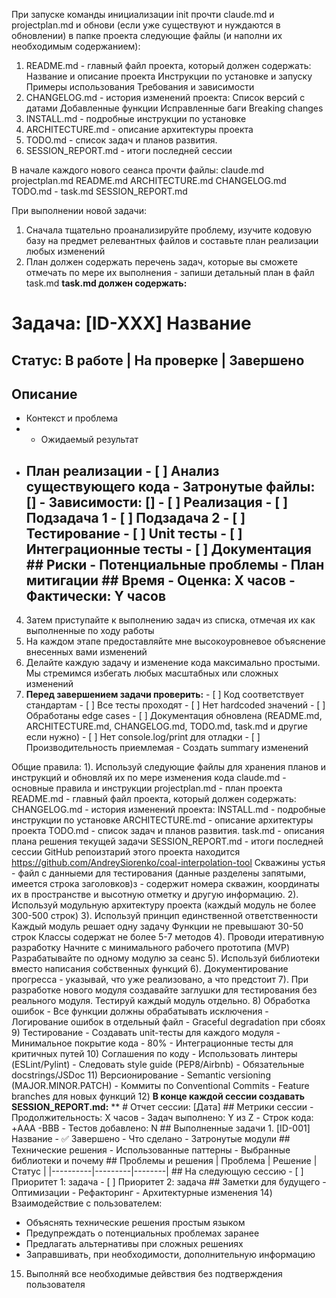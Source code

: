 При запуске команды инициализации init прочти claude.md и projectplan.md и обнови (если уже существуют и нуждаются в обновлении) в папке проекта следующие файлы (и наполни их необходимым содержанием):
1) README.md - главный файл проекта, который должен содержать:
Название и описание проекта
Инструкции по установке и запуску
Примеры использования
Требования и зависимости
2) CHANGELOG.md - история изменений проекта:
Список версий с датами
Добавленные функции
Исправленные баги
Breaking changes
3) INSTALL.md - подробные инструкции по установке
4) ARCHITECTURE.md - описание архитектуры проекта
5) TODO.md - список задач и планов развития.
6) SESSION_REPORT.md - итоги последней сессии


В начале каждого нового сеанса прочти файлы:
claude.md
projectplan.md
README.md
ARCHITECTURE.md
CHANGELOG.md
TODO.md - 
task.md
SESSION_REPORT.md


При выполнении новой задачи:
1. Сначала тщательно проанализируйте проблему, изучите кодовую базу на предмет релевантных файлов и составьте план реализации любых изменений 
2. План должен содержать перечень задач, которые вы сможете отмечать по мере их выполнения - запиши детальный план в файл task.md
**task.md должен содержать:** 
# Задача: [ID-XXX] Название 
## Статус: В работе | На проверке | Завершено 
## Описание 
- Контекст и проблема 
- - Ожидаемый результат 
- ## План реализации - [ ] Анализ существующего кода - Затронутые файлы: [] - Зависимости: [] - [ ] Реализация - [ ] Подзадача 1 - [ ] Подзадача 2 - [ ] Тестирование - [ ] Unit тесты - [ ] Интеграционные тесты - [ ] Документация ## Риски - Потенциальные проблемы - План митигации ## Время - Оценка: X часов - Фактически: Y часов
4. Затем приступайте к выполнению задач из списка, отмечая их как выполненные по ходу работы
5. На каждом этапе предоставляйте мне высокоуровневое объяснение внесенных вами изменений
6. Делайте каждую задачу и изменение кода максимально простыми. Мы стремимся избегать любых масштабных или сложных изменений
7. **Перед завершением задачи проверить:** - [ ] Код соответствует стандартам - [ ] Все тесты проходят - [ ] Нет hardcoded значений - [ ] Обработаны edge cases - [ ] Документация обновлена (README.md, ARCHITECTURE.md, CHANGELOG.md, TODO.md, task.md и другие если нужно) - [ ] Нет console.log/print для отладки - [ ] Производительность приемлемая - Создать summary изменений


Общие правила: 
1). Используй следующие файлы для хранения планов и инструкций и обновляй их по мере изменения кода
claude.md - основные правила и инструкции
projectplan.md - план проекта
README.md - главный файл проекта, который должен содержать:
CHANGELOG.md - история изменений проекта:
INSTALL.md - подробные инструкции по установке
ARCHITECTURE.md - описание архитектуры проекта
TODO.md - список задач и планов развития.
task.md - описания плана решения текущей задачи
SESSION_REPORT.md - итоги последней сессии
GitHub репоизтарий этого проекта находится https://github.com/AndreySiorenko/coal-interpolation-tool
Скважины устья - файл с данныеми для тестирования (данные разделены запятыми, имеется строка заголовков)з    - содержит номера скважин, координаты их в пространстве и высотную отметку и другую информацию. 
2). Используй модульную архитектуру проекта (каждый модуль не более 300-500 строк)
3). Используй принцип единственной ответственности
Каждый модуль решает одну задачу
Функции не превышают 30-50 строк
Классы содержат не более 5-7 методов
4). Проводи итеративную разработку
Начните с минимального рабочего прототипа (MVP)
Разрабатывайте по одному модулю за сеанс
5). Используй библиотеки вместо написания собственных функций
6). Документирование прогресса - указывай, что уже реализовано, а что предстоит
7).  При разработке нового модуля создавайте заглушки для тестирования без реального модуля.  Тестируй каждый модуль отдельно.
8) Обработка ошибок - Все функции должны обрабатывать исключения - Логирование ошибок в отдельный файл - Graceful degradation при сбоях 
9) Тестирование - Создавать unit-тесты для каждого модуля - Минимальное покрытие кода - 80% - Интеграционные тесты для критичных путей 
10) Соглашения по коду - Использовать линтеры (ESLint/Pylint) - Следовать style guide (PEP8/Airbnb) - Обязательные docstrings/JSDoc 
11) Версионирование - Semantic versioning (MAJOR.MINOR.PATCH) - Коммиты по Conventional Commits - Feature branches для новых функций
12) **В конце каждой сессии создавать SESSION_REPORT.md:** 
** # Отчет сессии: [Дата] ## Метрики сессии - Продолжительность: X часов - Задач выполнено: Y из Z - Строк кода: +AAA -BBB - Тестов добавлено: N ## Выполненные задачи 1. [ID-001] Название - ✅ Завершено - Что сделано - Затронутые модули ## Технические решения - Использованные паттерны - Выбранные библиотеки и почему ## Проблемы и решения | Проблема | Решение | Статус | |----------|---------|--------| ## На следующую сессию - [ ] Приоритет 1: задача - [ ] Приоритет 2: задача ## Заметки для будущего - Оптимизации - Рефакторинг - Архитектурные изменения
14) Взаимодействие с пользователем: 
- Объяснять технические решения простым языком 
- Предупреждать о потенциальных проблемах заранее 
- Предлагать альтернативы при сложных решениях
- Заправшивать, при необходимости, дополнительную информацию
15) Выполняй все необходимые дейвствия без подтверждения пользователя
